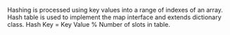 Hashing is processed using key values into a range of indexes of an array.
Hash table is used to implement the map interface and extends dictionary class.
Hash Key = Key Value % Number of slots in table.
